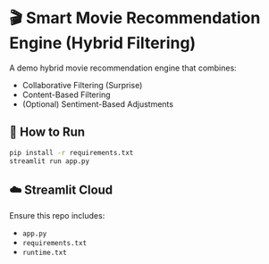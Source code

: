 # 🎬 Smart Movie Recommendation Engine (Hybrid Filtering)

A demo hybrid movie recommendation engine that combines:
- Collaborative Filtering (Surprise)
- Content-Based Filtering
- (Optional) Sentiment-Based Adjustments

## 🧪 How to Run

```bash
pip install -r requirements.txt
streamlit run app.py
```

## ☁️ Streamlit Cloud

Ensure this repo includes:
- `app.py`
- `requirements.txt`
- `runtime.txt`
